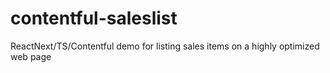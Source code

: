 # contentful-saleslist
ReactNext/TS/Contentful demo for listing sales items on a highly optimized web page
